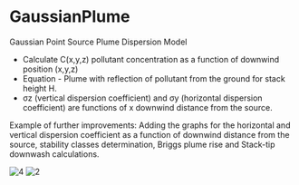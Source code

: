 # GaussianPlume
Gaussian Point Source Plume Dispersion Model
- Calculate C(x,y,z) pollutant concentration as a function of downwind position (x,y,z)
- Equation - Plume with reflection of pollutant from the ground for stack height H.
- σz (vertical dispersion coefficient) and σy (horizontal dispersion coefficient) are functions of x downwind distance from the source.

Example of further improvements: Adding the graphs for the horizontal and vertical dispersion coefficient as a function of downwind distance from the source, 
stability classes determination, Briggs plume rise and Stack-tip downwash calculations.

![4](https://github.com/user-attachments/assets/641f01e6-db14-409e-8698-809094594e75)
![2](https://github.com/user-attachments/assets/32f47f48-d295-4687-8180-51ec4b178f34)


